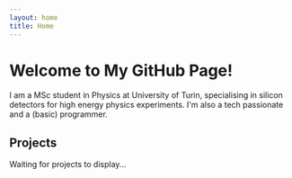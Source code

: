 ```yaml
---
layout: home
title: Home
---
```

# Welcome to My GitHub Page!

I am a MSc student in Physics at University of Turin, specialising in silicon detectors for high energy physics experiments. I'm also a tech passionate and a (basic) programmer.

## Projects
Waiting for projects to display...

